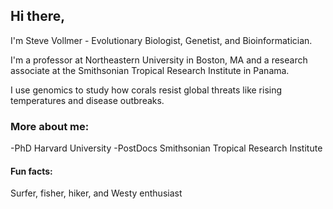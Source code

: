 <!-- **svvollmer/svvollmer** is a ✨ _special_ ✨ repository because its `README.md` (this file) appears on your GitHub profile.-->

## Hi there,

I'm Steve Vollmer - Evolutionary Biologist, Genetist, and Bioinformatician.

I'm a professor at Northeastern University in Boston, MA and a research associate at the Smithsonian Tropical Research Institute in Panama.

I use genomics to study how corals resist global threats like rising temperatures and disease outbreaks.

### More about me:
-PhD        Harvard University
-PostDocs   Smithsonian Tropical Research Institute

#### Fun facts: 
Surfer, fisher, hiker, and Westy enthusiast

